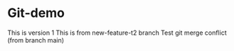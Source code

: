 # Git-demo
This is version 1
This is from new-feature-t2 branch
Test git merge conflict (from branch main)
